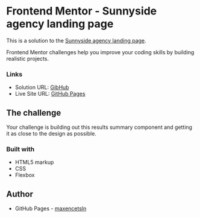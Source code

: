 # Frontend Mentor - Sunnyside agency landing page

This is a solution to the [Sunnyside agency landing page](https://www.frontendmentor.io/challenges/sunnyside-agency-landing-page-7yVs3B6ef/hub). 

Frontend Mentor challenges help you improve your coding skills by building realistic projects.

### Links

- Solution URL: [GibHub](https://github.com/maxencetsln/sunnyside-agency-landing-page-main.io)
- Live Site URL: [GitHub Pages](https://maxencetsln.github.io/sunnyside-agency-landing-page-main.io/)

## The challenge

Your challenge is building out this results summary component and getting it as close to the design as possible.

### Built with

- HTML5 markup
- CSS
- Flexbox

## Author

- GitHub Pages - [maxencetsln](https://github.com/maxencetsln)
